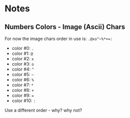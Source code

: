 # Notes


## Numbers Colors - Image (Ascii) Chars


For now the image chars order in use is:
`.@xo^~%*+=:`


- color #0:  `.`
- color #1:  `@`
- color #2:  `x`
- color #3:  `o`
- color #4:  `^`
- color #5:  `~`
- color #6:  `%`
- color #7:  `*`
- color #8:  `+`
- color #9:  `=`
- color #10: `:`


Use a different order - why? why not?

